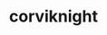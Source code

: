 ---
id: 823
title: corviknight
types: [flying,steel]
image: https://raw.githubusercontent.com/PokeAPI/sprites/master/sprites/pokemon/823.png
---